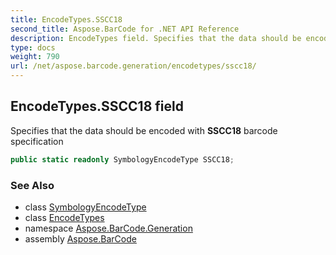 ```yaml
---
title: EncodeTypes.SSCC18
second_title: Aspose.BarCode for .NET API Reference
description: EncodeTypes field. Specifies that the data should be encoded with SSCC18 barcode specification
type: docs
weight: 790
url: /net/aspose.barcode.generation/encodetypes/sscc18/
---
```

## EncodeTypes.SSCC18 field

Specifies that the data should be encoded with **SSCC18** barcode specification

```csharp
public static readonly SymbologyEncodeType SSCC18;
```

### See Also

* class [SymbologyEncodeType](../../symbologyencodetype/)
* class [EncodeTypes](../)
* namespace [Aspose.BarCode.Generation](../../../aspose.barcode.generation/)
* assembly [Aspose.BarCode](../../../)


